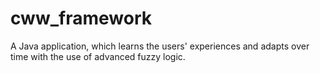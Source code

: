 # cww_framework
A Java application, which learns the users' experiences and adapts over time with the use of advanced fuzzy logic.
